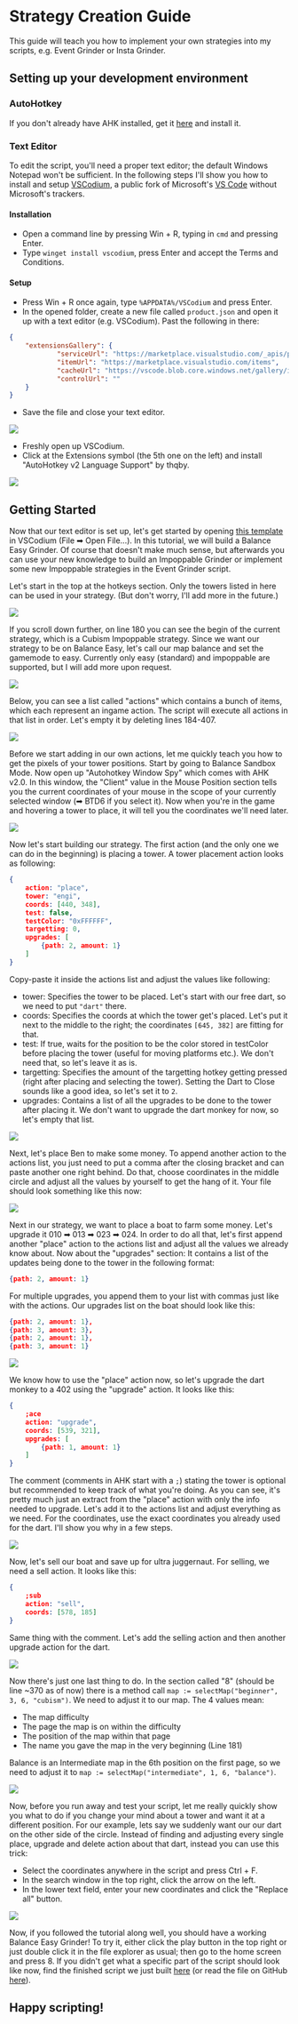 # Strategy Creation Guide

This guide will teach you how to implement your own strategies into my scripts, e.g. Event Grinder or Insta Grinder.

## Setting up your development environment
### **AutoHotkey**
If you don't already have AHK installed, get it [here](https://www.autohotkey.com/) and install it.

### **Text Editor**
To edit the script, you'll need a proper text editor; the default Windows Notepad won't be sufficient. In the following steps I'll show you how to install and setup [VSCodium](https://vscodium.com/), a public fork of Microsoft's [VS Code](https://code.visualstudio.com) without Microsoft's trackers.

#### **Installation**
- Open a command line by pressing Win + R, typing in `cmd` and pressing Enter.
- Type `winget install vscodium`, press Enter and accept the Terms and Conditions.

#### **Setup**
- Press Win + R once again, type `%APPDATA%/VSCodium` and press Enter.
- In the opened folder, create a new file called `product.json` and open it up with a text editor (e.g. VSCodium). Past the following in there:
```json
{
    "extensionsGallery": {
            "serviceUrl": "https://marketplace.visualstudio.com/_apis/public/gallery",
            "itemUrl": "https://marketplace.visualstudio.com/items",
            "cacheUrl": "https://vscode.blob.core.windows.net/gallery/index",
            "controlUrl": ""
    }
}
```
- Save the file and close your text editor.

![](images/02_enable_vscode_extension_store.gif)
  
- Freshly open up VSCodium.
- Click at the Extensions symbol (the 5th one on the left) and install "AutoHotkey v2 Language Support" by thqby.

![](images/03_install_ahk_extension.gif)

## Getting Started
Now that our text editor is set up, let's get started by opening [this template](./template.ahk) in VSCodium (File ➡ Open File...). In this tutorial, we will build a Balance Easy Grinder. Of course that doesn't make much sense, but afterwards you can use your new knowledge to build an Impoppable Grinder or implement some new Impoppable strategies in the Event Grinder script.

Let's start in the top at the hotkeys section. Only the towers listed in here can be used in your strategy. (But don't worry, I'll add more in the future.)

![](images/04_hotkeys.png)

If you scroll down further, on line 180 you can see the begin of the current strategy, which is a Cubism Impoppable strategy. Since we want our strategy to be on Balance Easy, let's call our map balance and set the gamemode to easy. Currently only easy (standard) and impoppable are supported, but I will add more upon request.

![](images/05_map_and_mode.png)

Below, you can see a list called "actions" which contains a bunch of items, which each represent an ingame action. The script will execute all actions in that list in order. Let's empty it by deleting lines 184-407.

![](images/06_empty_actions_list.png)

Before we start adding in our own actions, let me quickly teach you how to get the pixels of your tower positions. Start by going to Balance Sandbox Mode. Now open up "Autohotkey Window Spy" which comes with AHK v2.0.
In this window, the "Client" value in the Mouse Position section tells you the current coordinates of your mouse in the scope of your currently selected window (➡ BTD6 if you select it). Now when you're in the game and hovering a tower to place, it will tell you the coordinates we'll need later.

![](images/07_window_spy.png)

Now let's start building our strategy. The first action (and the only one we can do in the beginning) is placing a tower. A tower placement action looks as following:
```json
{
    action: "place",
    tower: "engi",
    coords: [440, 348],
    test: false,
    testColor: "0xFFFFFF",
    targetting: 0,
    upgrades: [
        {path: 2, amount: 1}
    ]
}
```

Copy-paste it inside the actions list and adjust the values like following:
- tower: Specifies the tower to be placed. Let's start with our free dart, so we need to put `"dart"` there.
- coords: Specifies the coords at which the tower get's placed. Let's put it next to the middle to the right; the coordinates `[645, 382]` are fitting for that.
- test: If true, waits for the position to be the color stored in testColor before placing the tower (useful for moving platforms etc.). We don't need that, so let's leave it as is.
- targetting: Specifies the amount of the targetting hotkey getting pressed (right after placing and selecting the tower). Setting the Dart to Close sounds like a good idea, so let's set it to `2`.
- upgrades: Contains a list of all the upgrades to be done to the tower after placing it. We don't want to upgrade the dart monkey for now, so let's empty that list.

![](images/08_first_action.png)

Next, let's place Ben to make some money. To append another action to the actions list, you just need to put a comma after the closing bracket and can paste another one right behind. Do that, choose coordinates in the middle circle and adjust all the values by yourself to get the hang of it. Your file should look something like this now:

![](images/09_appending_actions.png)

Next in our strategy, we want to place a boat to farm some money. Let's upgrade it 010 ➡ 013 ➡ 023 ➡ 024.
In order to do all that, let's first append another "place" action to the actions list and adjust all the values we already know about. Now about the "upgrades" section: It contains a list of the updates being done to the tower in the following format:
```json
{path: 2, amount: 1}
```
For multiple upgrades, you append them to your list with commas just like with the actions. Our upgrades list on the boat should look like this:
```json
{path: 2, amount: 1},
{path: 3, amount: 3},
{path: 2, amount: 1},
{path: 3, amount: 1}
```

![](images/10_placement_with_upgrades.png)

We know how to use the "place" action now, so let's upgrade the dart monkey to a 402 using the "upgrade" action. It looks like this:
```json
{
    ;ace
    action: "upgrade",
    coords: [539, 321],
    upgrades: [
        {path: 1, amount: 1}
    ]
}
```

The comment (comments in AHK start with a `;`) stating the tower is optional but recommended to keep track of what you're doing. As you can see, it's pretty much just an extract from the "place" action with only the info needed to upgrade. Let's add it to the actions list and adjust everything as we need. For the coordinates, use the exact coordinates you already used for the dart. I'll show you why in a few steps.

![](images/11_upgrade_action.png)

Now, let's sell our boat and save up for ultra juggernaut. For selling, we need a sell action. It looks like this:
```json
{
    ;sub
    action: "sell",
    coords: [578, 185]
}
```
Same thing with the comment. Let's add the selling action and then another upgrade action for the dart.

![](images/12_selling_action.png)

Now there's just one last thing to do. In the section called "8" (should be line ~370 as of now) there is a method call `map := selectMap("beginner", 3, 6, "cubism")`. We need to adjust it to our map. The 4 values mean:
- The map difficulty
- The page the map is on within the difficulty
- The position of the map within that page
- The name you gave the map in the very beginning (Line 181)

Balance is an Intermediate map in the 6th position on the first page, so we need to adjust it to `map := selectMap("intermediate", 1, 6, "balance")`.

![](images/13_adjusting_map_selection_method_call.png)

Now, before you run away and test your script, let me really quickly show you what to do if you change your mind about a tower and want it at a different position. For our example, lets say we suddenly want our our dart on the other side of the circle. Instead of finding and adjusting every single place, upgrade and delete action about that dart, instead you can use this trick:
- Select the coordinates anywhere in the script and press Ctrl + F.
- In the search window in the top right, click the arrow on the left.
- In the lower text field, enter your new coordinates and click the "Replace all" button.

![](images/14_find_and_replace.gif)

Now, if you followed the tutorial along well, you should have a working Balance Easy Grinder! To try it, either click the play button in the top right or just double click it in the file explorer as usual; then go to the home screen and press 8. If you didn't get what a specific part of the script should look like now, find the finished script we just built [here](./tutorial.ahk) (or read the file on GitHub [here](https://github.com/Chantity/btd6-scripts/blob/main/guide/tutorial.ahk)).

## Happy scripting!